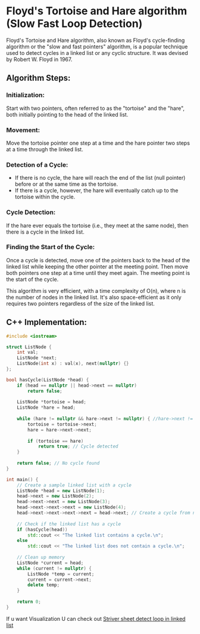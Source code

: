 # Floyd's Tortoise and Hare algorithm (Slow Fast Loop Detection)

Floyd's Tortoise and Hare algorithm, also known as Floyd's cycle-finding algorithm or the "slow and fast pointers" algorithm, is a popular technique used to detect cycles in a linked list or any cyclic structure. It was devised by Robert W. Floyd in 1967.

## Algorithm Steps:

### Initialization:
Start with two pointers, often referred to as the "tortoise" and the "hare", both initially pointing to the head of the linked list.

### Movement:
Move the tortoise pointer one step at a time and the hare pointer two steps at a time through the linked list.

### Detection of a Cycle:
- If there is no cycle, the hare will reach the end of the list (null pointer) before or at the same time as the tortoise.
- If there is a cycle, however, the hare will eventually catch up to the tortoise within the cycle.

### Cycle Detection:
If the hare ever equals the tortoise (i.e., they meet at the same node), then there is a cycle in the linked list.

### Finding the Start of the Cycle:
Once a cycle is detected, move one of the pointers back to the head of the linked list while keeping the other pointer at the meeting point. Then move both pointers one step at a time until they meet again. The meeting point is the start of the cycle.

This algorithm is very efficient, with a time complexity of O(n), where n is the number of nodes in the linked list. It's also space-efficient as it only requires two pointers regardless of the size of the linked list.

## C++ Implementation:

```cpp
#include <iostream>

struct ListNode {
    int val;
    ListNode *next;
    ListNode(int x) : val(x), next(nullptr) {}
};

bool hasCycle(ListNode *head) {
    if (head == nullptr || head->next == nullptr)
        return false;
    
    ListNode *tortoise = head;
    ListNode *hare = head;
    
    while (hare != nullptr && hare->next != nullptr) { //hare->next != nullptr here we did this because if hare->next is null then hare->next-> next will be null->next which will throw error
        tortoise = tortoise->next;
        hare = hare->next->next;
        
        if (tortoise == hare)
            return true; // Cycle detected
    }
    
    return false; // No cycle found
}

int main() {
    // Create a sample linked list with a cycle
    ListNode *head = new ListNode(1);
    head->next = new ListNode(2);
    head->next->next = new ListNode(3);
    head->next->next->next = new ListNode(4);
    head->next->next->next->next = head->next; // Create a cycle from node 4 to node 2
    
    // Check if the linked list has a cycle
    if (hasCycle(head))
        std::cout << "The linked list contains a cycle.\n";
    else
        std::cout << "The linked list does not contain a cycle.\n";
    
    // Clean up memory
    ListNode *current = head;
    while (current != nullptr) {
        ListNode *temp = current;
        current = current->next;
        delete temp;
    }
    
    return 0;
}
```
If u want Visualization U can check out [Striver sheet detect loop in linked list](https://takeuforward.org/data-structure/detect-a-cycle-in-a-linked-list/)
